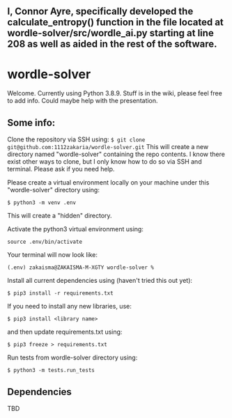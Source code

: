 ## I, Connor Ayre, specifically developed the calculate_entropy() function in the file located at wordle-solver/src/wordle_ai.py starting at line 208 as well as aided in the rest of the software.




# wordle-solver

Welcome.
Currently using Python 3.8.9.
Stuff is in the wiki, please feel free to add info. Could maybe help with the presentation.
## Some info:
Clone the repository via SSH using:
`$ git clone git@github.com:1112zakaria/wordle-solver.git`
This will create a new directory named "wordle-solver" containing the repo contents.
I know there exist other ways to clone, but I only know how to do so via SSH and terminal. Please ask if you need help.

Please create a virtual environment locally on your machine under this "wordle-solver" directory using:

```$ python3 -m venv .env```

This will create a "hidden" directory.

Activate the python3 virtual environment using:

```source .env/bin/activate```

Your terminal will now look like:

```(.env) zakaisma@ZAKAISMA-M-XGTY wordle-solver % ```

Install all current dependencies using (haven't tried this out yet):

```$ pip3 install -r requirements.txt```

If you need to install any new libraries, use:

```$ pip3 install <library name>```

and then update requirements.txt using:

```$ pip3 freeze > requirements.txt```

Run tests from wordle-solver directory using:

```$ python3 -m tests.run_tests```


## Dependencies

TBD
